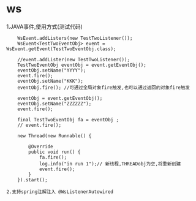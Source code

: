 # ws
1.JAVA事件,使用方式(测试代码)

   		WsEvent.addListers(new TestTwoListener());
		WsEvent<TestTwoEventObj> event = WsEvent.getEvent(TestTwoEventObj.class);

		//event.addLister(new TestTwoListener());
		TestTwoEventObj eventObj = event.getEventObj();
		eventObj.setName("YYYY");
		event.fire();
		eventObj.setName("KKK");
		eventObj.fire(); //可通过全局对象fire触发,也可以通过返回的对象fire触发

		eventObj = event.getEventObj();
		eventObj.setName("ZZZZZZ");
		event.fire();

		final TestTwoEventObj fa = eventObj ;
		// event.fire();

		new Thread(new Runnable() {

			@Override
			public void run() {
				fa.fire();
				log.info("in run 1");// 新线程,THREADobj为空,将重新创建
				event.fire();
			}
		}).start();
    
    2.支持spring注解注入 @WsListenerAutowired
    
    
